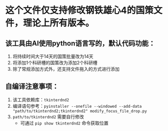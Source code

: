 # 这个文件仅支持修改钢铁雄心4的国策文件，理论上所有版本。

## 该工具由AI使用python语言写的，默认代码功能：
1. 将持续时间大于14天的国策批量改为14天
2. 将添加1个科研槽的国策改为添加2个科研槽
3. 除了常规添加方式外，还支持文件拖入的方式进行添加

## 自编译注意事项：
1. 该工具依赖库：`tkinterdnd2`
2. 编译语句参考：`pyinstaller --onefile --windowed --add-data "path/to/tkinterdnd2;tkinterdnd2" modify_focus_file_drop.py`
3. ``path/to/tkinterdnd2`` 需要自行修改
   - 可通过 `pip show tkinterdnd2` 命令获取位置
